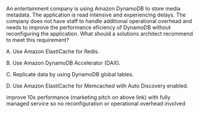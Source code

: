An entertainment company is using Amazon DynamoDB to store media metadata. The application is read intensive and experiencing delays. The company does not have staff to handle additional operational overhead and needs to improve the performance eficiency of DynamoDB without reconfiguring the application. What should a solutions architect recommend to meet this requirement? 

A. Use Amazon ElastiCache for Redis. 

B. Use Amazon DynamoDB Accelerator (DAX). 

C. Replicate data by using DynamoDB global tables. 

D. Use Amazon ElastiCache for Memcached with Auto Discovery enabled.

improve 10x performance (marketing pitch on above link) with fully managed service so no reconfiguration or operational overhead involved